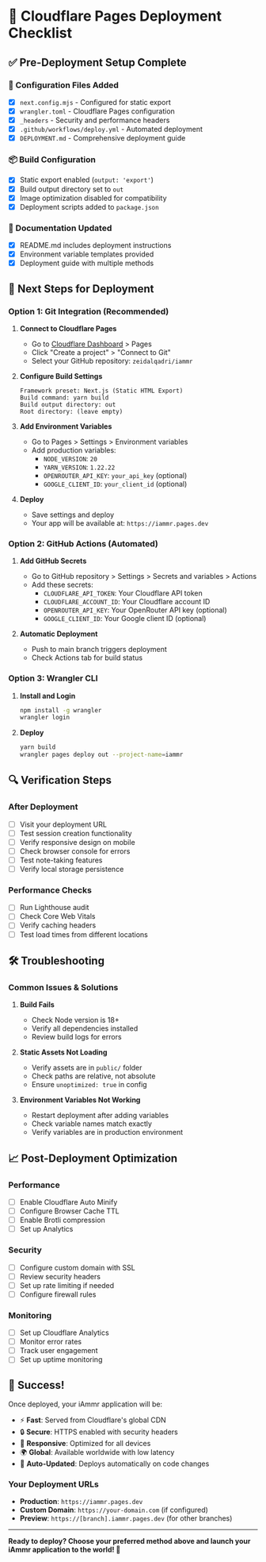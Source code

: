 # 🚀 Cloudflare Pages Deployment Checklist

## ✅ Pre-Deployment Setup Complete

### 🔧 Configuration Files Added
- [x] `next.config.mjs` - Configured for static export
- [x] `wrangler.toml` - Cloudflare Pages configuration
- [x] `_headers` - Security and performance headers
- [x] `.github/workflows/deploy.yml` - Automated deployment
- [x] `DEPLOYMENT.md` - Comprehensive deployment guide

### 📦 Build Configuration
- [x] Static export enabled (`output: 'export'`)
- [x] Build output directory set to `out`
- [x] Image optimization disabled for compatibility
- [x] Deployment scripts added to `package.json`

### 📝 Documentation Updated
- [x] README.md includes deployment instructions
- [x] Environment variable templates provided
- [x] Deployment guide with multiple methods

## 🎯 Next Steps for Deployment

### Option 1: Git Integration (Recommended)

1. **Connect to Cloudflare Pages**
   - Go to [Cloudflare Dashboard](https://dash.cloudflare.com) > Pages
   - Click "Create a project" > "Connect to Git"
   - Select your GitHub repository: `zeidalqadri/iammr`

2. **Configure Build Settings**
   ```
   Framework preset: Next.js (Static HTML Export)
   Build command: yarn build
   Build output directory: out
   Root directory: (leave empty)
   ```

3. **Add Environment Variables**
   - Go to Pages > Settings > Environment variables
   - Add production variables:
     - `NODE_VERSION`: `20`
     - `YARN_VERSION`: `1.22.22`
     - `OPENROUTER_API_KEY`: `your_api_key` (optional)
     - `GOOGLE_CLIENT_ID`: `your_client_id` (optional)

4. **Deploy**
   - Save settings and deploy
   - Your app will be available at: `https://iammr.pages.dev`

### Option 2: GitHub Actions (Automated)

1. **Add GitHub Secrets**
   - Go to GitHub repository > Settings > Secrets and variables > Actions
   - Add these secrets:
     - `CLOUDFLARE_API_TOKEN`: Your Cloudflare API token
     - `CLOUDFLARE_ACCOUNT_ID`: Your Cloudflare account ID
     - `OPENROUTER_API_KEY`: Your OpenRouter API key (optional)
     - `GOOGLE_CLIENT_ID`: Your Google client ID (optional)

2. **Automatic Deployment**
   - Push to main branch triggers deployment
   - Check Actions tab for build status

### Option 3: Wrangler CLI

1. **Install and Login**
   ```bash
   npm install -g wrangler
   wrangler login
   ```

2. **Deploy**
   ```bash
   yarn build
   wrangler pages deploy out --project-name=iammr
   ```

## 🔍 Verification Steps

### After Deployment
- [ ] Visit your deployment URL
- [ ] Test session creation functionality
- [ ] Verify responsive design on mobile
- [ ] Check browser console for errors
- [ ] Test note-taking features
- [ ] Verify local storage persistence

### Performance Checks
- [ ] Run Lighthouse audit
- [ ] Check Core Web Vitals
- [ ] Verify caching headers
- [ ] Test load times from different locations

## 🛠️ Troubleshooting

### Common Issues & Solutions

1. **Build Fails**
   - Check Node version is 18+
   - Verify all dependencies installed
   - Review build logs for errors

2. **Static Assets Not Loading**
   - Verify assets are in `public/` folder
   - Check paths are relative, not absolute
   - Ensure `unoptimized: true` in config

3. **Environment Variables Not Working**
   - Restart deployment after adding variables
   - Check variable names match exactly
   - Verify variables are in production environment

## 📈 Post-Deployment Optimization

### Performance
- [ ] Enable Cloudflare Auto Minify
- [ ] Configure Browser Cache TTL
- [ ] Enable Brotli compression
- [ ] Set up Analytics

### Security
- [ ] Configure custom domain with SSL
- [ ] Review security headers
- [ ] Set up rate limiting if needed
- [ ] Configure firewall rules

### Monitoring
- [ ] Set up Cloudflare Analytics
- [ ] Monitor error rates
- [ ] Track user engagement
- [ ] Set up uptime monitoring

## 🎉 Success!

Once deployed, your iAmmr application will be:
- ⚡ **Fast**: Served from Cloudflare's global CDN
- 🔒 **Secure**: HTTPS enabled with security headers
- 📱 **Responsive**: Optimized for all devices
- 🌍 **Global**: Available worldwide with low latency
- 🔄 **Auto-Updated**: Deploys automatically on code changes

### Your Deployment URLs
- **Production**: `https://iammr.pages.dev`
- **Custom Domain**: `https://your-domain.com` (if configured)
- **Preview**: `https://[branch].iammr.pages.dev` (for other branches)

---

**Ready to deploy? Choose your preferred method above and launch your iAmmr application to the world! 🌟**